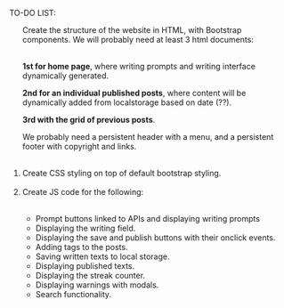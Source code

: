 TO-DO LIST:
<ol>
<We>Create the structure of the website in HTML, with Bootstrap components. We will probably need at least 3 html documents: <br><br>

**1st for home page**, where writing prompts and writing interface dynamically generated.

**2nd for an individual published posts**, where content will be dynamically added from localstorage based on date (??).

**3rd with the grid of previous posts**.</i> 

We probably need a persistent header with a menu, and a persistent footer with copyright and links.<br><br>

<li>Create CSS styling on top of default bootstrap styling.<br><br>
<li>Create JS code for the following:</li><br>

- Prompt buttons linked to APIs and displaying writing prompts
- Displaying the writing field.
- Displaying the save and publish buttons with their onclick events.
- Adding tags to the posts.
- Saving written texts to local storage.
- Displaying published texts.
- Displaying the streak counter.
- Displaying warnings with modals.
- Search functionality.